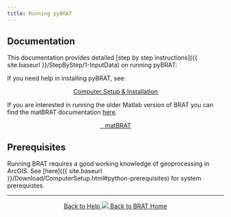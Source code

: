 ```yaml
---
title: Running pyBRAT
---
```

## Documentation

This documentation provides detailed [step by step instructions]({{ site.baseurl }}/StepByStep/1-InputData) on running pyBRAT:

If you need help in installing pyBRAT, see:

<div align="center">
	<a class="hollow button" href="{{ site.baseurl }}/Download/ComputerSetup"><i class="fa fa-puzzle-piece"></i> Computer Setup & Installation </a>
</div>

If you are interested in running the older Matlab version of BRAT you can find the matBRAT documentation [here](https://riverscapes.github.io/matBRAT/).

<div align="center">
	<a class="hollow button" href="https://github.com/Riverscapes/matBRAT"> <i class="fa fa-github"></i>&nbsp;&nbsp; matBRAT  </a>
</div>

## Prerequisites

Running BRAT requires a good working knowledge of geoprocessing in ArcGIS.  See [here]({{ site.baseurl }}/Download/ComputerSetup.html#python-prerequisites) for system prerequistes. 

------
<div align="center">
	<a class="hollow button" href="{{ site.baseurl }}/Documentation"><i class="fa fa-info-circle"></i> Back to Help </a>
	<a class="hollow button" href="{{ site.baseurl }}/"><img src="{{ site.baseurl }}/assets/images/favicons/favicon-16x16.png">  Back to BRAT Home </a>  
</div>




